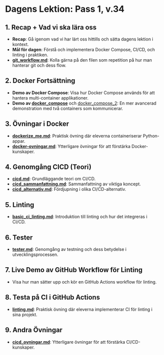 # Dagens Lektion: Pass 1, v.34

## 1. Recap + Vad vi ska lära oss
- **Recap**: Gå igenom vad vi har lärt oss hittills och sätta dagens lektion i kontext.
- **Mål för dagen**: Förstå och implementera Docker Compose, CI/CD, och linting i praktiken.
- **[git_workflow.md](../../v.33/Pass_2/git_workflow.md)**: Kolla gärna på den filen som repetition på hur man hanterar git och dess flow.

## 2. Docker Fortsättning
- **Demo av Docker Compose**: Visa hur Docker Compose används för att hantera multi-container applikationer.
- **Demo av [docker_compose](../../kod/docker_compose/)** och [docker_compose_2](../../kod/docker_compose_2/): En mer avancerad demonstration med två containers som kommunicerar.

## 3. Övningar i Docker
- **[dockerize_me.md](../../exercises/dockerize_me.md)**: Praktisk övning där eleverna containeriserar Python-appar.
- **[docker-ovningar.md](../../exercises/docker-ovningar.md)**: Ytterligare övningar för att förstärka Docker-kunskaper.

## 4. Genomgång CICD (Teori)
- **[cicd.md](../../v.34/Pass_1/cicd.md)**: Grundläggande teori om CI/CD.
- **[cicd_sammanfattning.md](../../v.34/Pass_1/cicd_sammanfattning.md)**: Sammanfattning av viktiga koncept.
- **[cicd_alternativ.md](../../v.34/Pass_1/cicd_alternativ.md)**: Fördjupning i olika CI/CD-alternativ.

## 5. Linting
- **[basic_ci_linting.md](../../v.34/Pass_1/basic_ci_linting.md)**: Introduktion till linting och hur det integreras i CI/CD.

## 6. Tester
- **[tester.md](../../v.34/Pass_1/tester.md)**: Genomgång av testning och dess betydelse i utvecklingsprocessen.

## 7. Live Demo av GitHub Workflow för Linting
- Visa hur man sätter upp och kör en GitHub Actions workflow för linting.

## 8. Testa på CI i GitHub Actions
- **[linting.md](../../exercises/linting.md)**: Praktisk övning där eleverna implementerar CI för linting i sina projekt.

## 9. Andra Övningar
- **[cicd_ovningar.md](../../exercises/cicd_ovningar.md)**: Ytterligare övningar för att förstärka CI/CD-kunskaper.
